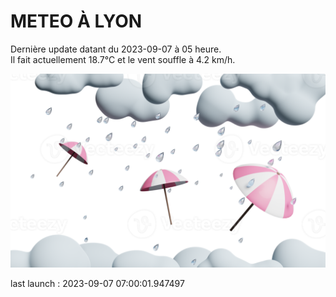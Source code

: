 # METEO À LYON

Dernière update datant du 2023-09-07 à 05 heure.  
Il fait actuellement 18.7°C et le vent souffle à 4.2 km/h.      

![](./.github/rain.png)

last launch : 2023-09-07 07:00:01.947497
